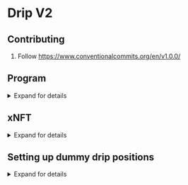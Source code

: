# Drip V2

## Contributing

1. Follow https://www.conventionalcommits.org/en/v1.0.0/

## Program

<details>
<summary>Expand for details</summary>

### Setup (program)

1. Install Rust v1.17.0

https://www.rust-lang.org/tools/install

2. Install Solana v1.14.17

```sh
sh -c "$(curl -sSfL https://release.solana.com/v1.14.17/install)"
```

3. Install avm (Anchor Version Manager)

```sh
cargo install --git https://github.com/coral-xyz/anchor avm --locked --force
```

On linux systems:

```sh
sudo apt-get update && sudo apt-get upgrade && sudo apt-get install -y pkg-config build-essential libudev-dev libssl-dev
```

4. Install anchor v0.27.0

```sh
avm install 0.27.0 && avm use 0.27.0
```

### Build (program)

```sh
anchor build
```

### Tests (program)

```sh
anchor test
```

</details>

## xNFT

<details>
<summary>Expand for details</summary>

### Setup (xNFT)

WIP

### Run (xNFT)

</details>

## Setting up dummy drip positions

<details>
<summary>Expand for details</summary>

### Setup on-chain stuff

1. Navigate to `solana-programs`
2. Start up the node (Retry after running `yarn` if you have problems)

```bash
yarn localnet
```

3. Wait for the logs to say `DONE SETUP`
4. Open `solana-programs/mocks/setup.json` and you should see a `dripPositions` field. This field holds `positionPubkey` sub-fields that are valid pubkeys for real drip position accounts that have been created in your local node.

### Setup fetcher

1. Naviate to `services/fetcher`
2. Create a `.env` file with the following contents

```
FETCHER_RPC_URL=http://localhost:8899
DRIP_PROGRAM_ID=74XYB4agZ83msRxmTGvNDc8D2z8T55mfGfz3FAneNSKk
```

3. Start the fetcher (Retry after running `yarn` if you have problems)

```bash
yarn dev
```

4. Ping the fetcher at `http://localhost:3000` to make sure its running
5. Fetch an account using `http://localhost:3000/fetch/account/<insert a valid drip position pubkey here>`

### Run (xNFT)

</details>
